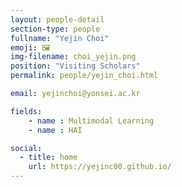 ```yaml
---
layout: people-detail
section-type: people
fullname: "Yejin Choi"
emoji: 🖼️
img-filename: choi_yejin.png
position: "Visiting Scholars"
permalink: people/yejin_choi.html

email: yejinchoi@yonsei.ac.kr

fields:
    - name : Multimodal Learning
    - name : HAI

social:
  - title: home
    url: https://yejinc00.github.io/
---
```

